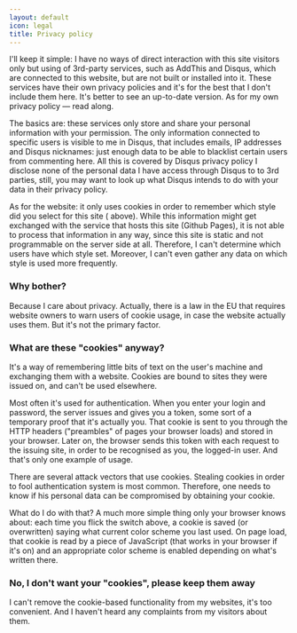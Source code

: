 ```yaml
---
layout: default
icon: legal
title: Privacy policy
---
```


I'll keep it simple: I have no ways of direct interaction with this site visitors only but using of 3rd-party services, such as AddThis and Disqus, which are connected to this website, but are not built or installed into it. These services have their own privacy policies and it's for the best that I don't include them here. It's better to see an up-to-date version. As for my own privacy policy &mdash; read along.

The basics are: these services only store and share your personal information with your permission. The only information connected to specific users is visible to me in Disqus, that includes emails, IP addresses and Disqus nicknames: just enough data to be able to blacklist certain users from commenting here. All this is covered by Disqus privacy policy I disclose none of the personal data I have access through Disqus to to 3rd parties, still, you may want to look up what Disqus intends to do with your data in their privacy policy.

As for the website: it only uses cookies in order to remember which style did you select for this site (<i class="icon-adjust"> </i> above). While this information might get exchanged with the service that hosts this site (Github Pages), it is not able to process that information in any way, since this site is static and not programmable on the server side at all. Therefore, I can't determine which users have which style set. Moreover, I can't even gather any data on which style is used more frequently.

### Why bother?

Because I care about privacy. Actually, there is a law in the EU that requires website owners to warn users of cookie usage, in case the website actually uses them. But it's not the primary factor.

### What are these "cookies" anyway?

It's a way of remembering little bits of text on the user's machine and exchanging them with a website. Cookies are bound to sites they were issued on, and can't be used elsewhere.

Most often it's used for authentication. When you enter your login and password, the server issues and gives you a token, some sort of a temporary proof that it's actually you. That cookie is sent to you through the HTTP headers ("preambles" of pages your browser loads) and stored in your browser. Later on, the browser sends this token with each request to the issuing site, in order to be recognised as you, the logged-in user. And that's only one example of usage.

There are several attack vectors that use cookies. Stealing cookies in order to fool authentication system is most common. Therefore, one needs to know if his personal data can be compromised by obtaining your cookie.

What do I do with that? A much more simple thing only your browser knows about: each time you flick the switch above, a cookie is saved (or overwritten) saying what current color scheme you last used. On page load, that cookie is read by a piece of JavaScript (that works in your browser if it's on) and an appropriate color scheme is enabled depending on what's written there.

### No, I don't want your "cookies", please keep them away

I can't remove the cookie-based functionality from my websites, it's too convenient. And I haven't heard any complaints from my visitors about them.

